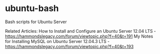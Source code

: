 # ubuntu-bash
Bash scripts for Ubuntu Server

Related Articles:
How to Install and Configure an Ubuntu Server 12.04 LTS - https://hammondslegacy.com/forum/viewtopic.php?f=40&t=191
My Notes for Installing MySQL on Ubuntu Server 12.04.3 LTS - https://hammondslegacy.com/forum/viewtopic.php?f=40&t=193
